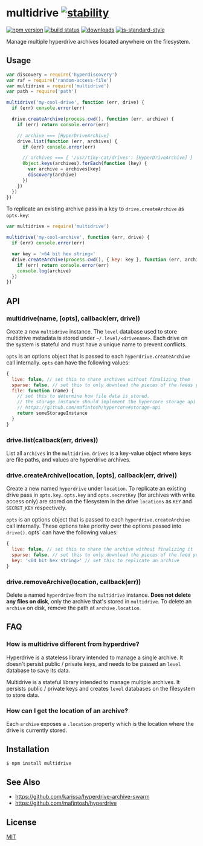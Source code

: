 # multidrive [![stability][0]][1]
[![npm version][2]][3] [![build status][4]][5]
[![downloads][8]][9] [![js-standard-style][10]][11]

Manage multiple hyperdrive archives located anywhere on the filesystem.

## Usage
```js
var discovery = require('hyperdiscovery')
var raf = require('random-access-file')
var multidrive = require('multidrive')
var path = require('path')

multidrive('my-cool-drive', function (err, drive) {
  if (err) console.error(err)

  drive.createArchive(process.cwd(), function (err, archive) {
    if (err) return console.error(err)

    // archive === [HyperDriveArchive]
    drive.list(function (err, archives) {
      if (err) console.error(err)

      // archives === { '/usr/tiny-cat/drives': [HyperDriveArchive] }
      Object.keys(archives).forEach(function (key) {
        var archive = archives[key]
        discovery(archive)
      })
    })
  })
})
```

To replicate an existing archive pass in a key to `drive.createArchive` as
`opts.key`:
```js
var multidrive = require('multidrive')

multidrive('my-cool-archive', function (err, drive) {
  if (err) console.error(err)

  var key = '<64 bit hex string>'
  drive.createArchive(process.cwd(), { key: key }, function (err, archive) {
    if (err) return console.error(err)
    console.log(archive)
  })
})
```

## API
### multidrive(name, [opts], callback(err, drive))
Create a new `multidrive` instance. The `level` database used to store
multidrive metadata is stored under `~/.level/<drivename>`. Each drive on the
system is stateful and must have a unique name to prevent conflicts.

`opts` is an options object that is passed to each `hyperdrive.createArchive`
call internally. `opts` can have the following values:
```js
{
  live: false, // set this to share archives without finalizing them
  sparse: false, // set this to only download the pieces of the feeds you are requesting / prioritizing
  file: function (name) {
    // set this to determine how file data is stored.
    // the storage instance should implement the hypercore storage api
    // https://github.com/mafintosh/hypercore#storage-api
    return someStorageInstance
  }
}
```

### drive.list(callback(err, drives))
List all `archives` in the `multidrive`. `drives` is a key-value object where
keys are file paths, and values are hyperdrive archives.

### drive.createArchive(location, [opts], callback(err, drive))
Create a new named `hyperdrive` under `location`. To replicate an existing
drive pass in `opts.key`. `opts.key` and `opts.secretKey` (for archives with
write access only) are stored on the filesystem in the drive `locations` as
`KEY` and `SECRET_KEY` respectively.

`opts` is an options object that is passed to each `hyperdrive.createArchive`
call internally. These options take priority over the options passed into
`drive()`. opts` can have the following values:
```js
{
  live: false, // set this to share the archive without finalizing it
  sparse: false, // set this to only download the pieces of the feed you are requesting / prioritizing
  key: '<64 bit hex string>' // set this to replicate an archive
}
```

### drive.removeArchive(location, callback(err))
Delete a named `hyperdrive` from the `multidrive` instance. __Does not delete
any files on disk__, only the archive that's stored in `multidrive`. To delete
an `archive` on disk, remove the path at `archive.location`.

## FAQ
### How is multidrive different from hyperdrive?
Hyperdrive is a stateless library intended to manage a single archive. It
doesn't persist public / private keys, and needs to be passed an `level`
database to save its data.

Multidrive is a stateful library intended to manage multiple archives. It
persists public / private keys and creates `level` databases on the filesystem
to store data.

### How can I get the location of an archive?
Each `archive` exposes a `.location` property which is the location where
the drive is currently stored.

## Installation
```sh
$ npm install multidrive
```

## See Also
- https://github.com/karissa/hyperdrive-archive-swarm
- https://github.com/mafintosh/hyperdrive

## License
[MIT](https://tldrlegal.com/license/mit-license)

[0]: https://img.shields.io/badge/stability-experimental-orange.svg?style=flat-square
[1]: https://nodejs.org/api/documentation.html#documentation_stability_index
[2]: https://img.shields.io/npm/v/multidrive.svg?style=flat-square
[3]: https://npmjs.org/package/multidrive
[4]: https://img.shields.io/travis/yoshuawuyts/multidrive/master.svg?style=flat-square
[5]: https://travis-ci.org/yoshuawuyts/multidrive
[6]: https://img.shields.io/codecov/c/github/yoshuawuyts/multidrive/master.svg?style=flat-square
[7]: https://codecov.io/github/yoshuawuyts/multidrive
[8]: http://img.shields.io/npm/dm/multidrive.svg?style=flat-square
[9]: https://npmjs.org/package/multidrive
[10]: https://img.shields.io/badge/code%20style-standard-brightgreen.svg?style=flat-square
[11]: https://github.com/feross/standard
